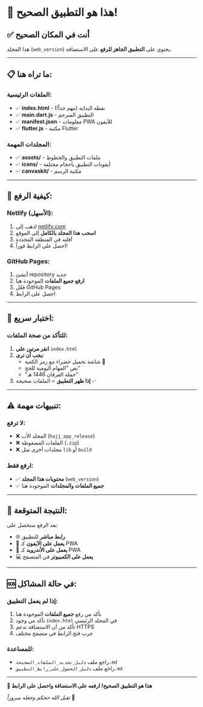 # 🎯 هذا هو التطبيق الصحيح!

## ✅ **أنت في المكان الصحيح**

هذا المجلد (`web_version`) يحتوي على **التطبيق الجاهز للرفع** على الاستضافة.

---

## 📋 **ما تراه هنا:**

### **الملفات الرئيسية:**
- ✅ **index.html** - نقطة البداية (مهم جداً!)
- ✅ **main.dart.js** - التطبيق المترجم
- ✅ **manifest.json** - معلومات PWA للآيفون
- ✅ **flutter.js** - مكتبة Flutter

### **المجلدات المهمة:**
- ✅ **assets/** - ملفات التطبيق والخطوط
- ✅ **icons/** - أيقونات التطبيق بأحجام مختلفة
- ✅ **canvaskit/** - مكتبة الرسم

---

## 🚀 **كيفية الرفع:**

### **Netlify (الأسهل):**
1. اذهب إلى [netlify.com](https://netlify.com)
2. **اسحب هذا المجلد بالكامل** إلى الموقع
3. أفلته في المنطقة المحددة
4. احصل على الرابط فوراً!

### **GitHub Pages:**
1. أنشئ repository جديد
2. **ارفع جميع الملفات** الموجودة هنا
3. فعّل GitHub Pages
4. احصل على الرابط

---

## 🧪 **اختبار سريع:**

### **للتأكد من صحة الملفات:**
1. **انقر مرتين على** `index.html`
2. **يجب أن ترى:**
   - شاشة تحميل خضراء مع رمز الكعبة 🕋
   - نص "المهام اليومية للحج"
   - "حملة الفرقان 1446 هـ"
3. **إذا ظهر التطبيق** = الملفات صحيحة ✅

---

## ⚠️ **تنبيهات مهمة:**

### **لا ترفع:**
- ❌ المجلد الأب (`hajj_app_release`)
- ❌ الملفات المضغوطة (`.zip`)
- ❌ مجلدات أخرى مثل `lib` أو `build`

### **ارفع فقط:**
- ✅ **محتويات هذا المجلد** (`web_version`)
- ✅ **جميع الملفات والمجلدات** الموجودة هنا

---

## 📱 **النتيجة المتوقعة:**

بعد الرفع ستحصل على:
- 🌐 **رابط مباشر** للتطبيق
- 📱 **يعمل على الآيفون** كـ PWA
- 🤖 **يعمل على الأندرويد** كـ PWA
- 💻 **يعمل على الكمبيوتر** في المتصفح

---

## 🆘 **في حالة المشاكل:**

### **إذا لم يعمل التطبيق:**
1. تأكد من رفع **جميع الملفات** الموجودة هنا
2. تأكد من وجود `index.html` في المجلد الرئيسي
3. تأكد من أن الاستضافة تدعم HTTPS
4. جرب فتح الرابط في متصفح مختلف

### **للمساعدة:**
- راجع ملف `دليل_تحديد_الملفات_الصحيحة.md`
- راجع ملف `دليل_الحصول_على_رابط_التطبيق.md`

---

**🎉 هذا هو التطبيق الصحيح! ارفعه على الاستضافة واحصل على الرابط**

*تقبل الله حجكم وجعله مبروراً* 🕋
